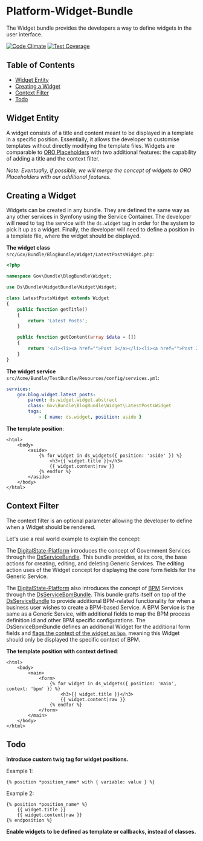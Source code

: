 # Platform-Widget-Bundle

The Widget bundle provides the developers a way to define widgets in the user interface. 

[![Code Climate](https://codeclimate.com/github/DigitalState/Platform-Widget-Bundle/badges/gpa.svg)](https://codeclimate.com/github/DigitalState/Platform-Widget-Bundle)
[![Test Coverage](https://codeclimate.com/github/DigitalState/Platform-Widget-Bundle/badges/coverage.svg)](https://codeclimate.com/github/DigitalState/Platform-Widget-Bundle/coverage)

## Table of Contents

- [Widget Entity](#widget-entity)
- [Creating a Widget](#creating-a-widget)
- [Context Filter](#context-filter)
- [Todo](#todo)

## Widget Entity

A widget consists of a title and content meant to be displayed in a template in a specific position. Essentially, it allows the developer to customise templates without directly modifying the template files. Widgets are comparable to [ORO Placeholders](https://github.com/orocrm/platform/tree/master/src/Oro/Bundle/UIBundle#introduction-to-placeholders) with two additional features: the capability of adding a title and the context filter.

*Note: Eventually, if possible, we will merge the concept of widgets to ORO Placeholders with our additional features.*

## Creating a Widget

Widgets can be created in any bundle. They are defined the same way as any other services in Symfony using the Service Container. The developer will need to tag the service with the `ds.widget` tag in order for the system to pick it up as a widget. Finally, the developer will need to define a position in a template file, where the widget should be displayed.

**The widget class** `src/Gov/Bundle/BlogBundle/Widget/LatestPostsWidget.php`:

```php
<?php

namespace Gov\Bundle\BlogBundle\Widget;

use Ds\Bundle\WidgetBundle\Widget\Widget;

class LatestPostsWidget extends Widget
{
    public function getTitle()
    {
        return 'Latest Posts';
    }

    public function getContent(array $data = [])
    {
        return '<ul><li><a href="">Post 1</a></li><li><a href="">Post 2</a></li></ul>';
    }
}
```

**The widget service** `src/Acme/Bundle/TestBundle/Resources/config/services.yml`:

```yml
services:
    gov.blog.widget.latest_posts:
        parent: ds.widget.widget.abstract
        class: Gov\Bundle\BlogBundle\Widget\LatestPostsWidget
        tags:
            - { name: ds.widget, position: aside }
```

**The template position**:

```twig
<html>
    <body>
        <aside>
            {% for widget in ds_widgets({ position: 'aside' }) %}
                <h3>{{ widget.title }}</h3>
                {{ widget.content|raw }}
            {% endfor %}
        </aside>
    </body>
</html>
```

## Context Filter

The context filter is an optional parameter allowing the developer to define when a Widget should be rendered.

Let's use a real world example to explain the concept:

The [DigitalState-Platform](https://github.com/DigitalState/Platform) introduces the concept of Government Services through the [DsServiceBundle](https://github.com/DigitalState/Platform/tree/master/src/Ds/Bundle/ServiceBundle). This bundle provides, at its core, the base actions for creating, editing, and deleting Generic Services. The editing action uses of the Widget concept for displaying the core form fields for the Generic Service. 

The [DigitalState-Platform](https://github.com/DigitalState/Platform) also introduces the concept of [BPM](https://en.wikipedia.org/wiki/Business_process_modeling) Services through the [DsServiceBpmBundle](https://github.com/DigitalState/Platform/tree/master/src/Ds/Bundle/ServiceBpmBundle). This bundle grafts itself on top of the [DsServiceBundle](https://github.com/DigitalState/Platform/tree/master/src/Ds/Bundle/ServiceBundle) to provide additional BPM-related functionality for when a business user wishes to create a BPM-based Service. A BPM Service is the same as a Generic Service, with additional fields to map the BPM process definition id and other BPM specific configurations. The DsServiceBpmBundle defines an additional Widget for the additional form fields and [flags the context of the widget as `bpm`](https://github.com/DigitalState/Platform/blob/master/src/Ds/Bundle/ServiceBpmBundle/Resources/config/widgets.yml), meaning this Widget should only be displayed the specific context of BPM.

**The template position with context defined**:

```twig
<html>
    <body>
        <main>
            <form>
                {% for widget in ds_widgets({ position: 'main', context: 'bpm' }) %}
                    <h3>{{ widget.title }}</h3>
                    {{ widget.content|raw }}
                {% endfor %}
            </form>
        </main>
    </body>
</html>
```

## Todo

**Introduce custom twig tag for widget positions.**
  
Example 1: 
```twig
{% position *position_name* with { variable: value } %}
```

Example 2: 
```twig
{% position *position_name* %}
    {{ widget.title }}
    {{ widget.content|raw }}
{% endposition %}
```

**Enable widgets to be defined as template or callbacks, instead of classes.**

